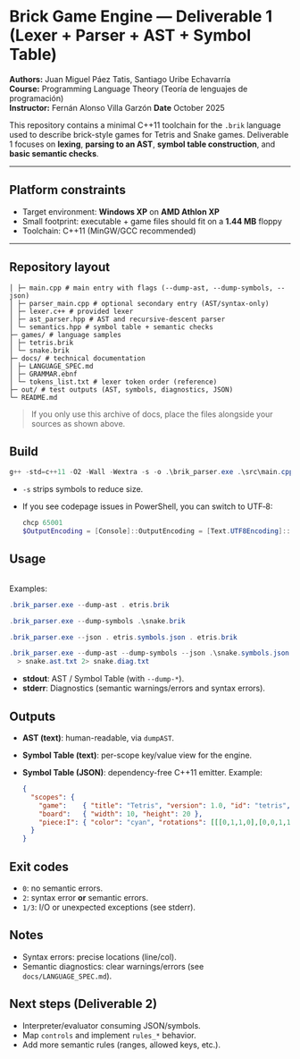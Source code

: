 # Brick Game Engine — Deliverable 1 (Lexer + Parser + AST + Symbol Table)

**Authors:** Juan Miguel Páez Tatis, Santiago Uribe Echavarría  
**Course:** Programming Language Theory (Teoría de lenguajes de programación)  
**Instructor:** Fernán Alonso Villa Garzón
**Date**  October 2025

This repository contains a minimal C++11 toolchain for the `.brik` language used to describe brick-style games for Tetris and Snake games.
Deliverable 1 focuses on **lexing**, **parsing to an AST**, **symbol table construction**, and **basic semantic checks**.

---

## Platform constraints

- Target environment: **Windows XP** on **AMD Athlon XP**
- Small footprint: executable + game files should fit on a **1.44 MB** floppy
- Toolchain: C++11 (MinGW/GCC recommended)

---

## Repository layout

```├─ src/ # sources
│ ├─ main.cpp # main entry with flags (--dump-ast, --dump-symbols, --json)
│ ├─ parser_main.cpp # optional secondary entry (AST/syntax-only)
│ ├─ lexer.c++ # provided lexer
│ ├─ ast_parser.hpp # AST and recursive-descent parser
│ └─ semantics.hpp # symbol table + semantic checks
├─ games/ # language samples
│ ├─ tetris.brik
│ └─ snake.brik
├─ docs/ # technical documentation
│ ├─ LANGUAGE_SPEC.md
│ ├─ GRAMMAR.ebnf
│ └─ tokens_list.txt # lexer token order (reference)
├─ out/ # test outputs (AST, symbols, diagnostics, JSON)
└─ README.md
```

> If you only use this archive of docs, place the files alongside your sources as shown above.

## Build

```powershell
g++ -std=c++11 -O2 -Wall -Wextra -s -o .\brik_parser.exe .\src\main.cpp
```

- `-s` strips symbols to reduce size.
- If you see codepage issues in PowerShell, you can switch to UTF‑8:

  ```powershell
  chcp 65001
  $OutputEncoding = [Console]::OutputEncoding = [Text.UTF8Encoding]::UTF8
  ```

## Usage

```brik_parser.exe [--dump-ast] [--dump-symbols] [--json <file>] <file.brik>
```

Examples:

```powershell
.brik_parser.exe --dump-ast . etris.brik

.brik_parser.exe --dump-symbols .\snake.brik

.brik_parser.exe --json . etris.symbols.json . etris.brik

.brik_parser.exe --dump-ast --dump-symbols --json .\snake.symbols.json .\snake.brik `
  > snake.ast.txt 2> snake.diag.txt
```

- **stdout**: AST / Symbol Table (with `--dump-*`).
- **stderr**: Diagnostics (semantic warnings/errors and syntax errors).

## Outputs

- **AST (text)**: human-readable, via `dumpAST`.
- **Symbol Table (text)**: per-scope key/value view for the engine.
- **Symbol Table (JSON)**: dependency-free C++11 emitter. Example:

  ```json
  {
    "scopes": {
      "game":    { "title": "Tetris", "version": 1.0, "id": "tetris", "available_pieces": ["I","O"] },
      "board":   { "width": 10, "height": 20 },
      "piece:I": { "color": "cyan", "rotations": [[[0,1,1,0],[0,0,1,1],[0,0,0,0],[0,0,0,0]]] }
    }
  }
  ```

## Exit codes

- `0`: no semantic errors.
- `2`: syntax error **or** semantic errors.
- `1/3`: I/O or unexpected exceptions (see stderr).

## Notes

- Syntax errors: precise locations (line/col).
- Semantic diagnostics: clear warnings/errors (see `docs/LANGUAGE_SPEC.md`).

## Next steps (Deliverable 2)

- Interpreter/evaluator consuming JSON/symbols.
- Map `controls` and implement `rules_*` behavior.
- Add more semantic rules (ranges, allowed keys, etc.).
